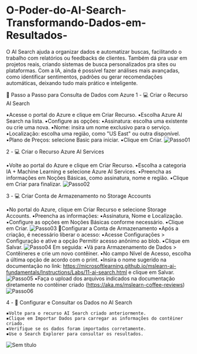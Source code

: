 # O-Poder-do-AI-Search-Transformando-Dados-em-Resultados-
O AI Search ajuda a organizar dados e automatizar buscas, 
facilitando o trabalho com relatórios ou feedbacks de clientes. 
Também dá pra usar em projetos reais, criando sistemas de busca 
personalizados pra sites ou plataformas. Com a IA, ainda é possível 
fazer análises mais avançadas, como identificar sentimentos, padrões 
ou gerar recomendações automáticas, deixando tudo mais prático e inteligente.

🚀 Passo a Passo para Consulta de Dados com Azure
1 - 💻 Criar o Recurso AI Search

   ▪️Acesse o portal do Azure e clique em Criar Recurso.
   ▪️Escolha Azure AI Search na lista.
   ▪️Configure as opções:
       ▪️Assinatura: escolha uma existente ou crie uma nova.
       ▪️Nome: insira um nome exclusivo para o serviço.
       ▪️Localização: escolha uma região, como "US East" ou outra disponível.
       ▪️Plano de Preços: selecione Basic para iniciar.
       ▪️Clique em Criar.
       ![Passo01](https://github.com/user-attachments/assets/1995ee18-d4f3-4b9f-bde6-11c308c173f6)
       
2 - 💻 Criar o Recurso Azure AI Services

   ▪️Volte ao portal do Azure e clique em Criar Recurso.
   ▪️Escolha a categoria IA + Machine Learning e selecione Azure AI Services.
   ▪️Preencha as informações em Noções Básicas, como assinatura, nome e região.
   ▪️Clique em Criar para finalizar.
   ![Passo02](https://github.com/user-attachments/assets/fea5178f-f01e-42c1-a630-ae62bc6cc068)

3 - 💻 Criar Conta de Armazenamento no Storage Accounts

   ▪️No portal do Azure, clique em Criar Recurso e selecione Storage Accounts.
   ▪️Preencha as informações:
       ▪️Assinatura, Nome e Localização.
       ▪️Configure as opções em Noções Básicas conforme necessário.
   ▪️Clique em Criar.
   ![Passo03](https://github.com/user-attachments/assets/2d3fb256-c3da-4a27-8bcd-ecac160ef68f)
   📍️Configurar a Conta de Armazenamento
    ▪️Após a criação, é necessário liberar o acesso:
       ▪️Acesse Configurações > Configuração e ative a opção Permitir acesso anônimo ao blob.
       ▪️Clique em Salvar.
       ![Passo04](https://github.com/user-attachments/assets/8fd8a9af-f65f-42c1-9bdf-71abdba52294)
        Em seguida:
       ▪️Vá para Armazenamento de Dados > Contêineres e crie um novo contêiner.
       ▪️No campo Nível de Acesso, escolha a última opção de acordo com o print.
       ▪️Insira o nome sugerido na documentação no link: 
       https://microsoftlearning.github.io/mslearn-ai-fundamentals/Instructions/Labs/11-ai-search.html e clique em Salvar.
       ![Passo05](https://github.com/user-attachments/assets/f5dde191-e05f-4b46-a0f3-c8c3ff189f15)
       ▪️Faça o upload dos arquivos indicados na documentação diretamente no contêiner criado 
       (https://aka.ms/mslearn-coffee-reviews)
       ![Passo06](https://github.com/user-attachments/assets/79125597-3b1c-4412-b1a7-95145e1f080b)

4 - 📂 Configurar e Consultar os Dados no AI Search

    ▪️Volte para o recurso AI Search criado anteriormente.
    ▪️Clique em Importar Dados para carregar as informações do contêiner criado.
    ▪️Verifique se os dados foram importados corretamente.
    ▪️Use o Search Explorer para consultar os resultados.
![Sem título](https://github.com/user-attachments/assets/bce28fd7-0d11-4389-83b9-5426b4a7442b)


       




